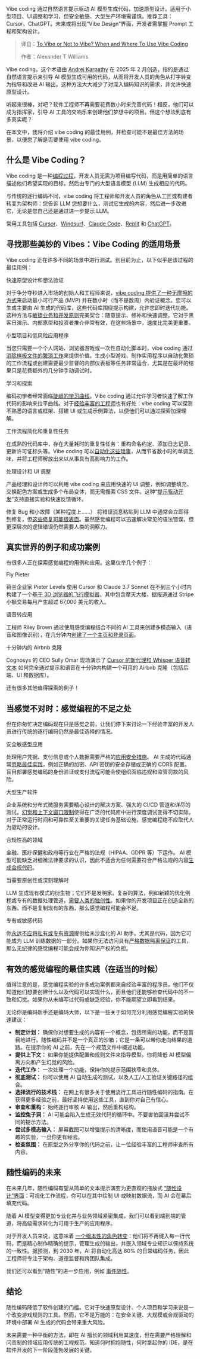 <!--
title: 选择Vibe与否？何时何地使用Vibe编码？
cover: https://cdn.thenewstack.io/media/2025/05/c2a4c0e7-andrej-lisakov-f5tv-e6v7-0-unsplashb.jpg
summary: Vibe coding 通过自然语言提示驱动 AI 模型生成代码，加速原型设计。适用于小型项目、UI调整和学习，但安全敏感、大型生产环境需谨慎。推荐工具：Cursor、ChatGPT。未来或将出现“Vibe Design”界面，开发者需掌握 Prompt 工程和架构设计。
-->

Vibe coding 通过自然语言提示驱动 AI 模型生成代码，加速原型设计。适用于小型项目、UI调整和学习，但安全敏感、大型生产环境需谨慎。推荐工具：Cursor、ChatGPT。未来或将出现“Vibe Design”界面，开发者需掌握 Prompt 工程和架构设计。

> 译自：[To Vibe or Not to Vibe? When and Where To Use Vibe Coding](https://thenewstack.io/to-vibe-or-not-to-vibe-when-and-where-to-use-vibe-coding/)
> 
> 作者：Alexander T Williams

Vibe coding，这个术语由 [Andrej Karpathy](https://x.com/karpathy/status/1886192184808149383?) 在 2025 年 2 月创造，指的是通过自然语言提示来引导 AI 模型生成可用的代码，从而将开发人员的角色从打字转变为指导和改进 AI 输出。这种方法大大减少了对深入编码知识的需求，并允许快速原型设计。

听起来很棒，对吧？软件工程师不再需要花费数小时来完善代码！相反，他们可以成为指挥家，引导 AI 工具的交响乐来创建他们梦想中的项目。但这个想法到底有多真实呢？

在本文中，我将介绍 vibe coding 的最佳用例，并检查可能不是最佳方法的场景，以便您了解是否要使用 vibe coding。

## 什么是 Vibe Coding？

Vibe coding 是一种[编程过程](https://thenewstack.io/vibe-coding-where-everyone-can-speak-computer-programming/)，开发人员无需为项目编写代码，而是用简单的语言描述他们希望实现的目标，然后由专门的大型语言模型 (LLM) 生成相应的代码。

与传统的逐行编码不同，vibe coding 将工程师和开发人员的角色从工匠或构建者转变为架构师：您告诉 LLM 您想要什么，测试它生成的内容，然后进一步改进它，无论是您自己还是通过进一步提示 LLM。

常用工具包括 [Cursor](https://dolthub.com/blog/2025-03-29-vibin/)、[Windsurf](https://www.analyticsvidhya.com/blog/2025/03/vibe-coding-with-windsurf/)、[Claude Code](https://www.infoworld.com/article/3853805/vibe-coding-with-claude-code.html)、[Replit](https://www.deeplearning.ai/short-courses/vibe-coding-101-with-replit/) 和 [ChatGPT](https://medium.com/@niall.mcnulty/how-i-vibe-coded-a-micro-app-in-10-minutes-with-chatgpt-87db79fe5b4a)。

## 寻找那些美妙的 Vibes：Vibe Coding 的适用场景

Vibe coding 正在许多不同的场景中进行测试。到目前为止，以下似乎是该过程的最佳用例：

快速原型设计和想法验证

对于争分夺秒进入市场的创始人和工程师来说，[vibe coding 提供了一种无摩擦的方式](https://www.businessinsider.com/developers-redefined-builders-ai-windsurf-ceo-varun-mohan-2025-5)来启动最小可行产品 (MVP) 并在数小时（而不是数周）内验证概念。您可以生成主要由 AI 生成的代码库，这些代码库围绕提示构建，允许您即时迭代功能。这种方法与[敏捷业务和开发原则](https://thenewstack.io/vibe-coding-is-here-how-ai-is-reshaping-the-software-developer-profession/)完美契合：随意提示、修补和快速调整。它对于黑客日演示、内部原型和投资者推介非常有效，在这些场景中，速度比完美更重要。

小型项目和低风险应用程序

当您只需要一个个人网站、浏览器游戏或一次性自动化脚本时，vibe coding 通过[消除样板文件的繁琐工作](https://spectrum.ieee.org/vibe-coding)来提供价值。生成小型游戏、制作实用程序以自动化繁琐的工作流程或创建需要最少监督的内部仪表板等任务非常适合，尤其是在最坏的结果只是花费额外的几分钟手动调试时。

学习和探索

编码初学者经常面临[陡峭的学习曲线](https://lifemichael.com/corporate/the-journey-through-the-learning-curve-of-programming/)。Vibe coding 通过允许学习者快速了解工作代码的影响来拉平曲线。对于[经验丰富的工程师](https://simonwillison.net/2025/Mar/19/vibe-coding/)也有好处：vibe coding 可以探测不熟悉的语言或框架、搭建 UI 或生成示例算法，以便他们可以通过探索加深理解。

工作流程简化和重复性任务

在成熟的代码库中，存在大量耗时的重复性任务：重构命名约定、添加日志记录、更新许可证标头等。Vibe coding 可以[自动化这些琐事](https://dev.to/erikch/what-i-learned-vibe-coding-30em)，从而节省数小时的单调乏味，并将工程师解放出来以从事具有高影响力的工作。

处理设计和 UI 调整

产品经理和设计师可以利用 vibe coding 来应用快速的 UI 调整，例如调整填充、交换配色方案或生成多个布局变体，而无需搜索 CSS 文件。这种“[提示驱动开发](https://andrewships.substack.com/p/prompt-driven-development)”支持直接实验和快速反馈循环。

修复 Bug 和小故障（某种程度上……）
将错误消息粘贴到 LLM 中通常会立即得到修复，但[这些修复可能很表面](https://blankslatedigital.co.uk/blog/artificial-intelligence/what-is-vibe-coding/)。虽然感觉编程可以迅速解决常见的语法错误，但更深层次的逻辑错误仍然需要人类的洞察力。

## 真实世界的例子和成功案例

有很多人正在探索感觉编程的用例和应用。这里仅举几个例子：

Fly Pieter

荷兰企业家 Pieter Levels 使用 Cursor 和 Claude 3.7 Sonnet 在不到三个小时内构建了一个[基于 3D 浏览器的飞行模拟器](https://avgeekery.com/new-flight-simulator-made-with-ai-earns-creator-5000-per-month/)，其中包含摩天大楼，据报道通过 Stripe 小额交易每月产生超过 67,000 美元的收入。

语音转应用

工程师 Riley Brown 通过使用感觉编程结合不同的 AI 工具来创建多模态输入（语音和图像识别），在几分钟内[创建了一个主页和登录页面](https://www.youtube.com/watch?v=08TcHAeTJeU)。

十分​​钟内的 Airbnb 克隆

Cognosys 的 CEO Sully Omar 现场演示了 [Cursor 的新代理和 Whisper 语音转文本](https://x.com/SullyOmarr/status/1893757471799308321) 如何完全通过提示和语音在十分钟内构建一个可用的 Airbnb 克隆（包括后端、UI 和数据库）。

还有很多其他值得探索的例子！

## 当感觉不对时：感觉编程的不足之处

但在你匆忙决定编码现在只是感觉之前，让我们停下来讨论一下经验丰富的开发人员进行传统的逐行编码仍然是最佳选择的情况。

安全敏感型应用

处理用户凭据、支付信息或个人数据需要严格的[应用安全措施](https://www.imperva.com/learn/application-security/application-security/)。 AI 生成的代码通常[忽略最佳实践](https://qwiet.ai/appsec-resources/risks-in-ai-generated-code-a-security-and-reliability-perspective/)，例如正确的加密、API 密钥的安全存储或正确的 CORS 配置。盲目部署感觉编码的身份验证或支付流程可能会使组织面临违规和监管罚款的风险。

大型生产软件

企业系统和分布式微服务需要精心设计的解决方案、强大的 CI/CD 管道和详尽的测试。[幻觉和上下文窗口限制](https://devops.com/ai-generated-code-packages-can-lead-to-slopsquatting-threat/)使得在广泛的代码库中进行深度调试变得不切实际。对于正常运行时间和可靠性至关重要的关键任务基础设施，感觉编程绝不应取代人为驱动的设计。

合规性高的领域

金融、医疗保健和政府等行业在严格的法规（HIPAA、GDPR 等）下运作。 AI 模型可能缺乏对细微法律要求的认识，因此不适合为任何需要符合严格法规的内容[生成合规代码](https://www.jit.io/resources/devsecops/ai-generated-code-the-security-blind-spot-your-team-cant-ignore)。

当需要原创性或深刻理解时

LLM 生成现有模式的衍生物；它们不是发明家。复杂的算法，例如新颖的优化例程或专有的数据处理管道，[需要人类的独创性](https://conspicuous.com/conspicuous-blog/ai-vs-human-coders-comparative-analysis/)。如果你的开发项目正在创造全新的东西，而不是复制现有的东西，那么感觉编程可能会不足。

专有或敏感代码

你[永远不应将私有或专有资源](https://www.securityjourney.com/post/5-types-of-data-you-should-never-share-with-ai)提供给未沙盒化的 AI 助手。尤其是代码，因为它可能成为 LLM 训练数据的一部分。如果你无法访问具有[严格数据隔离保证](https://www.regie.ai/blog/generative-ai-data-privacy)的工具，那么无纪律的感觉编程可能会成为你知识产权的负担。

## 有效的感觉编程的最佳实践（在适当的时候）

值得注意的是，感觉编程实验的许多成功案例都来自经验丰富的程序员。他们不仅知道他们想要创建什么以及代码可以实现什么，而且他们还能够检查代码中的不一致和幻觉。如果你从未编写过代码或缺乏经验，你不能期望立即看到结果。

无论你是编码新手还是编码大师，以下是一些关于如何充分利用感觉编程实验的快速建议：

- **制定计划：** 确保你对想要生成的内容有一个概念，包括所需的功能，而不是盲目地进行。随性编码并不是一个真正的沙箱；它是一条可以带你走向结果的道路。在提示你的 AI 之前，先在一个规范文件中概述功能。
- **提供上下文：** 如果你能提供配置和规则文件来指导模型，你将降低 AI 模型偏离方向和产生幻觉的风险。
- **迭代工作：** 一次处理一个功能，保持你的提示范围狭窄和具体。
- **彻底测试：** 你可以使用 AI 自动生成的测试，以及人工/人工验证关键路径的组合。
- **选择流行的技术栈：** 在网上有很多关于使用流行工具进行随性编码的指南。在获得更多经验之前，最好坚持使用这些工具，直到你对自己有信心。
- **审查和重构：** 始终逐行审核 AI 输出，然后重构结构。
- **监控兔子洞：** AI 可能会陷入生成无效代码的循环中。不要害怕回滚并尝试不同的提示方法。
- **尝试多模态输入：** 屏幕截图可以增强提示的清晰度，而使用语音可能是一个有趣的实验，一旦你更有经验。
- **检查氛围：** 在原型之外分享你的代码之前，让一位经验丰富的工程师审查所有内容。

## 随性编码的未来

在未来几年，随性编码有望从简单的文本提示演变为更直观的拖放式 [“随性设计”界面](https://andrewchen.substack.com/p/predictionsthoughts-on-vibe-coding)：可视化工作流程，你可以在其中绘制 UI 或映射数据流，而 AI 会在幕后填充代码。

随着 AI 模型变得更加专业化并与业务领域紧密集成，我们可以看到端到端的管道，将高级需求转化为可用于生产的应用程序。

对于开发人员来说，这意味着 [一个根本性的角色转变](https://www.nucamp.co/blog/vibe-coding-the-future-of-vibe-coding-how-aidriven-development-could-transform-programming-by-2030)：他们将不再键入每一行代码，而是精心制作精确的提示，管理生成的输出，并嵌入领域专业知识以保持系统的一致性。据预测，到 2030 年，AI 将自动化高达 80% 的日常编码任务，因此工程师将专注于架构、道德监督和跨团队集成。

我们还可以看到“随性”的进一步应用，例如 [事件随性](https://thenewstack.io/vibe-coding-is-here-but-are-you-ready-for-incident-vibing/)。

## 结论

随性编码降低了软件创建的门槛。它对于快速原型设计、个人项目和学习来说是一个改变游戏规则的工具。然而，它不是万能的：在安全关键、大规模或合规驱动的环境中部署 AI 生成的代码会带来重大风险。

未来需要一种平衡的方法，即在 AI 擅长的领域利用其速度，但在需要严格理解和问责制的领域应用传统的工程规范。知道何时拥抱随性，何时拿起你的 IDE，是在软件开发的下一阶段蓬勃发展的关键。